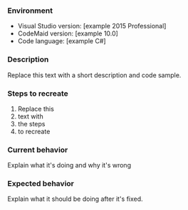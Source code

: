 ### Environment
- Visual Studio version: [example 2015 Professional]
- CodeMaid version: [example 10.0]
- Code language: [example C#]

### Description
Replace this text with a short description and code sample.

### Steps to recreate
1. Replace this
2. text with 
3. the steps
4. to recreate

### Current behavior
Explain what it's doing and why it's wrong

### Expected behavior
Explain what it should be doing after it's fixed.